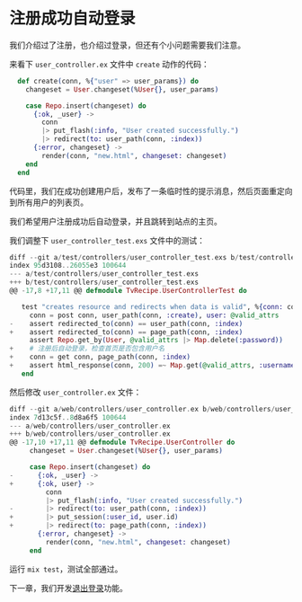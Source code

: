 # 注册成功自动登录

我们介绍过了注册，也介绍过登录，但还有个小问题需要我们注意。

来看下 `user_controller.ex` 文件中 `create` 动作的代码：

```elixir
  def create(conn, %{"user" => user_params}) do
    changeset = User.changeset(%User{}, user_params)

    case Repo.insert(changeset) do
      {:ok, _user} ->
        conn
        |> put_flash(:info, "User created successfully.")
        |> redirect(to: user_path(conn, :index))
      {:error, changeset} ->
        render(conn, "new.html", changeset: changeset)
    end
  end
```
代码里，我们在成功创建用户后，发布了一条临时性的提示消息，然后页面重定向到所有用户的列表页。

我们希望用户注册成功后自动登录，并且跳转到站点的主页。

我们调整下 `user_controller_test.exs` 文件中的测试：

```elixir
diff --git a/test/controllers/user_controller_test.exs b/test/controllers/user_controller_test.exs
index 95d3108..26055e3 100644
--- a/test/controllers/user_controller_test.exs
+++ b/test/controllers/user_controller_test.exs
@@ -17,8 +17,11 @@ defmodule TvRecipe.UserControllerTest do

   test "creates resource and redirects when data is valid", %{conn: conn} do
     conn = post conn, user_path(conn, :create), user: @valid_attrs
-    assert redirected_to(conn) == user_path(conn, :index)
+    assert redirected_to(conn) == page_path(conn, :index)
     assert Repo.get_by(User, @valid_attrs |> Map.delete(:password))
+    # 注册后自动登录，检查首页是否包含用户名
+    conn = get conn, page_path(conn, :index)
+    assert html_response(conn, 200) =~ Map.get(@valid_attrs, :username)
   end
```
然后修改 `user_controller.ex` 文件：

```elixir
diff --git a/web/controllers/user_controller.ex b/web/controllers/user_controller.ex
index 7d13c5f..8d8a6f5 100644
--- a/web/controllers/user_controller.ex
+++ b/web/controllers/user_controller.ex
@@ -17,10 +17,11 @@ defmodule TvRecipe.UserController do
     changeset = User.changeset(%User{}, user_params)

     case Repo.insert(changeset) do
-      {:ok, _user} ->
+      {:ok, user} ->
         conn
         |> put_flash(:info, "User created successfully.")
-        |> redirect(to: user_path(conn, :index))
+        |> put_session(:user_id, user.id)
+        |> redirect(to: page_path(conn, :index))
       {:error, changeset} ->
         render(conn, "new.html", changeset: changeset)
     end
```
运行 `mix test`，测试全部通过。

下一章，我们开发[退出登录](03-logout.md)功能。